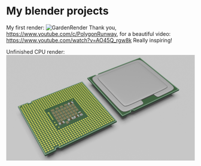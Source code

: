# My blender projects

My first render:
![GardenRender](https://github.com/GendalfBlack/GB-BlenderProjects/blob/master/Renders/Garden.png)
Thank you, https://www.youtube.com/c/PolygonRunway, for a beautiful video:
https://www.youtube.com/watch?v=AO45Q_rgw8k
Really inspiring!

Unfinished CPU render:
![CPU](https://github.com/GendalfBlack/GB-BlenderProjects/blob/master/Renders/CPU.IntelPentium4.png)